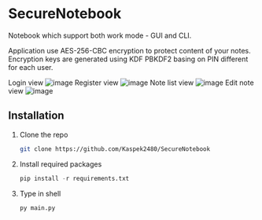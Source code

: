# SecureNotebook

Notebook which support both work mode - GUI and CLI. 

Application use AES-256-CBC encryption to protect content of your notes. 
Encryption keys are generated using KDF PBKDF2 basing on PIN different for each user.


Login view
![image](https://github.com/Kaspek2480/SecureNotebook/assets/33702004/a088d694-db72-41eb-a0fa-c08d3032d2ca)
Register view
![image](https://github.com/Kaspek2480/SecureNotebook/assets/33702004/5a522ed5-c2bb-4e89-8d9b-50ee6c4d729d)
Note list view
![image](https://github.com/Kaspek2480/SecureNotebook/assets/33702004/33167f09-4ca2-44ba-b9c4-e1ab40d31d39)
Edit note view
![image](https://github.com/Kaspek2480/SecureNotebook/assets/33702004/034e0639-33f9-4c81-acb8-8d239dddedd1)


## Installation

1. Clone the repo
   ```sh
   git clone https://github.com/Kaspek2480/SecureNotebook
   ```
2. Install required packages
   ```python
   pip install -r requirements.txt
   ```
3. Type in shell
   ```sh
   py main.py
   ```
   
